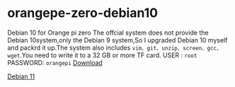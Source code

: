 # orangepe-zero-debian10
Debian 10 for Orange pi zero
The offcial system does not provide the Debian 10system,only the Debian 9 system,So I upgraded Debian 10 myself and packrd it up.The system also includes `vim、git、unzip、screen、gcc、wget`.You need to write it to a 32 GB or more TF card.
USER : ``root``
PASSWORD: ``orangepi``
[Download](https://syun.fqbin.top/file/5fb2332f600e697e508d5dac/60239b552dd1795a496d4a5b985e62511d8ee2a3/orangepizero%20debian10%202020.02.10.img)

[Debian 11](https://syun.fqbin.top/file/5fb2332f600e697e508d5dac/602a78536ced51f4fba34b2189343c61e2921453/orangepizero%20debian11%202020.02.15.img)

